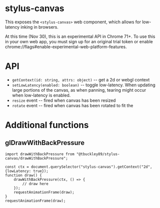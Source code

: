 # stylus-canvas

This exposes the `<stylus-canvas>` web component, which allows for low-latency inking in browsers.

At this time (Nov 30), this is an experimental API in Chrome 71+. To use this in your own web app, you must sign up for an original trial token or enable chrome://flags#enable-experimental-web-platform-features.

# API

* `getContext(id: string, attrs: object)` -- get a 2d or webgl context
* `setLowLatency(enabled: boolean)` -- toggle low-latency. When updating large portions of the canvas, as when panning, tearing might occur when low-latency is enabled.
* `resize` event -- fired when canvas has been resized
* `rotate` event -- fired when canvas has been rotated to fit the 

# Additional functions

## glDrawWithBackPressure

    import drawWithBackPressure from "@tbuckley89/stylus-canvas/drawWithBackPressure";

    const ctx = document.querySelector("stylus-canvas").getContext("2d", {lowLatency: true});
    function draw() {
        drawWithBackPressure(ctx, () => {
            // draw here
        });
        requestAnimationFrame(draw);
    }
    requestAnimationFrame(draw);